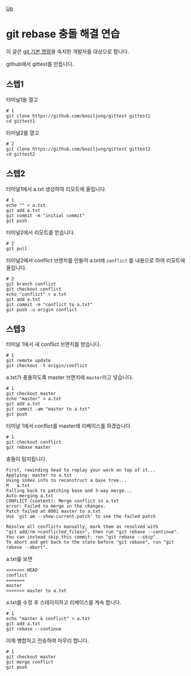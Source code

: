 [Up](index.md)

# git rebase 충돌 해결 연습

이 글은 [git 기본 명령](git_cheatsheet.md)을 숙지한 개발자를 대상으로 합니다.

github에서 gittest를 만듭니다.

## 스텝1

터미널1을 열고

```
# 1
git clone https://github.com/booiljung/gittest gittest1
cd gittest1

```

터미널2를 열고

```
# 2
git clone https://github.com/booiljung/gittest gittest2
cd gittest2

```

## 스텝2

터미널1에서 a.txt 생성하여 리모트에 올립니다.

```
# 1
echo "" > a.txt
git add a.txt
git commit -m "initial commit"
git push

```

터미널2에서 리모트를 받습니다.

```
# 2
git pull

```

터미널2에서 conflict 브랜치를 만들어 a.txt에 `conflict` 를 내용으로 하여 리모트에 올립니다.

```
# 2
git branch conflict
git checkout conflict
echo "conflict" > a.txt
git add a.txt
git commit -m "conflict to a.txt"
git push -u origin conflict

```

## 스텝3

터미널 1에서 새 conflict 브랜치를 받습니다.

```
# 1
git remote update
git checkout -t origin/conflict

```

a.txt가 충돌하도록 master 브랜치에 `master`라고 넣습니다.

```
# 1
git checkout master
echo "master" > a.txt
git add a.txt
git commit -am "master to a.txt"
git push

```

터미널 1에서 conflict를 master에 리베이스를 하겠습니다.

```
# 1
git checkout conflict
git rebase master

```

충돌이 탐지됩니다.

```
First, rewinding head to replay your work on top of it...
Applying: master to a.txt
Using index info to reconstruct a base tree...
M	a.txt
Falling back to patching base and 3-way merge...
Auto-merging a.txt
CONFLICT (content): Merge conflict in a.txt
error: Failed to merge in the changes.
Patch failed at 0001 master to a.txt
Use 'git am --show-current-patch' to see the failed patch

Resolve all conflicts manually, mark them as resolved with
"git add/rm <conflicted_files>", then run "git rebase --continue".
You can instead skip this commit: run "git rebase --skip".
To abort and get back to the state before "git rebase", run "git rebase --abort".

```

a.txt를 보면

```
<<<<<<< HEAD
conflict
=======
master
>>>>>>> master to a.txt
```

a.txt를 수정 후 스테이지하고 리베이스를 계속 합니다.

```
# 1
echo "master & conflict" > a.txt
git add a.txt
git rebase --continue

```
이제 병합하고 전송하여 마무리 합니다.
```
# 1
git checkout master
git merge conflict
git push

```